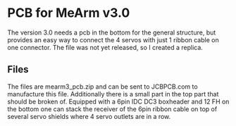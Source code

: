 # PCB for MeArm v3.0

The version 3.0 needs a pcb in the bottom for the general structure, but provides an easy way to connect the 4 servos with just 1 ribbon cable on one connector. The file was not yet released, so I created a replica.

## Files

The files are mearm3_pcb.zip and can be sent to JCBPCB.com to manufacture this file. Additionally there is a small part in the top part that should be broken of. Equipped with a 6pin IDC DC3 boxheader and 12 FH on the bottom one can stack the receiver of the 6pin ribbon cable on top of several servo shields where 4 servo outlets are in a row.
